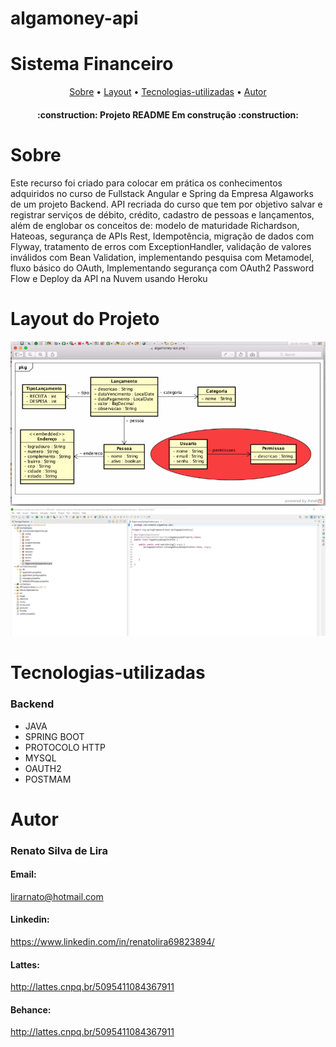 # algamoney-api

# Sistema Financeiro
<p align="center">
  <a href="#Sobre">Sobre</a> •
  <a href="#Layout">Layout</a> •
  <a href="#Tecnologias-utilizadas">Tecnologias-utilizadas</a> •
  <a href="#Autor">Autor</a>  
 </p>

<h4 align="center">
  :construction: Projeto README Em construção :construction:
</h4>

# Sobre
<p>Este recurso foi criado para colocar em prática os conhecimentos adquiridos no curso de Fullstack Angular e Spring da Empresa Algaworks de um projeto Backend. 
  API recriada do curso que tem por objetivo salvar e registrar serviços de débito, crédito, cadastro de pessoas e lançamentos, além de englobar os conceitos de: modelo de maturidade Richardson, Hateoas, segurança de APIs Rest, Idempotência, migração de dados com Flyway, tratamento de erros com ExceptionHandler, validação de valores inválidos com Bean Validation, implementando pesquisa com Metamodel, fluxo básico do OAuth, Implementando segurança com OAuth2 Password Flow e Deploy da API na Nuvem usando Heroku<p/>
  
  # Layout do Projeto
 
![imagem](https://github.com/lirarnato/algamoney-api/blob/main/Layout.PNG)
![imagem1](https://github.com/lirarnato/algamoney-api/blob/main/Imagem1.png)



  # Tecnologias-utilizadas
  <h3>Backend</h3>
  <ul>
  <li>JAVA</li>
  <li>SPRING BOOT</li>
  <li>PROTOCOLO HTTP</li>
  <li>MYSQL</li>
  <li>OAUTH2</li>
  <li>POSTMAM</li>
  </ul>
  
  # Autor  
  <h3>Renato Silva de Lira</h3>
  <h4>Email:</h4>  
 <p><a href="https://outlook.live.com/owa/">lirarnato@hotmail.com</a></p>
 <h4>Linkedin:</h4>  
 <p><a href="https://www.linkedin.com/in/renatolira69823894/">https://www.linkedin.com/in/renatolira69823894/</a></p>
  <h4>Lattes:</h4>  
 <p><a href="http://lattes.cnpq.br/5095411084367911">http://lattes.cnpq.br/5095411084367911</a></p> 
 <h4>Behance:</h4>  
 <p><a href="http://lattes.cnpq.br/5095411084367911">http://lattes.cnpq.br/5095411084367911</a></p> 
